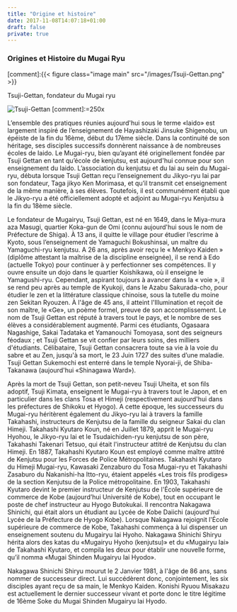 ```yaml
---
title: "Origine et histoire"
date: 2017-11-08T14:07:18+01:00
draft: false
private: true
---
```


### Origines et Histoire du Mugai Ryu

[comment]:{{< figure class="image main" src="/images/Tsuji-Gettan.png" >}}

Tsuji-Gettan, fondateur du Mugai ryu 

![Tsuji-Gettan](/images/Tsuji-Gettan.png )
[comment]:=250x

L’ensemble des pratiques réunies aujourd'hui sous le terme «Iaido» est largement inspiré de l’enseignement de Hayashizaki Jinsuke Shigenobu, un épéiste de la fin du 16ème, début du 17ème siècle. Dans la continuité de son héritage, ses disciples successifs donnèrent naissance à de nombreuses écoles de Iaido. Le Mugai-ryu, bien qu’ayant été originellement fondée par Tsuji Gettan en tant qu’école de kenjutsu, est aujourd'hui connue pour son enseignement du Iaido.
L’association du kenjutsu et du Iai au sein du Mugai-ryu, débuta lorsque Tsuji Gettan reçu l’enseignement du Jikyo-ryu Iai par son fondateur, Taga jikyo Ken Morimasa, et qu’il transmit cet enseignement de la même manière, à ses élèves. Toutefois, il est communément établi que le Jikyo-ryu a été officiellement adopté et adjoint au Mugai-ryu Kenjutsu à la fin du 18ème siècle.
 
Le fondateur de Mugairyu, Tsuji Gettan, est né en 1649, dans le Miya-mura aza Masugi, quartier Koka-gun de Omi (connu aujourd'hui sous le nom de Préfecture de Shiga).
À 13 ans, il quitte le village pour étudier l’escrime à Kyoto, sous l’enseignement de Yamaguchi Bokushinsai, un maître du Yamaguchi-ryu kenjutsu. A 26 ans, après avoir reçu le « Menkyo Kaiden » (diplôme attestant la maîtrise de la discipline enseignée), il se rend à Edo (actuelle Tokyo) pour continuer à y perfectionner ses compétences. Il y ouvre ensuite un dojo dans le quartier Koishikawa, où il enseigne le Yamagushi-ryu. Cependant, aspirant toujours à avancer dans la « voie », il se rend peu après au temple de Kyukoji, dans le Azabu Sakurada-cho, pour étudier le zen et la littérature classique chinoise, sous la tutelle du moine zen Sekitan Ryouzen.
À l'âge de 45 ans, il atteint l'Illumination et reçoit de son maître, le «Ge», un poème formel, preuve de son accomplissement.
Le nom de Tsuji Gettan est réputé à travers tout le pays, et le nombre de ses élèves a considérablement augmenté. Parmi ces étudiants, Ogasaara Nagashige, Sakai Tadataka et Yamanouchi Tomoyasa, sont des seigneurs féodaux ; et Tsuji Gettan se vit confier par leurs soins, des milliers d'étudiants. 
Célibataire, Tsuji Gettan consacrera toute sa vie à la voie du sabre et au Zen, jusqu'à sa mort, le 23 Juin 1727 des suites d’une maladie. Tsuji Gettan Sukemochi est enterré dans le temple Nyorai-ji, de Shiba-Takanawa (aujourd'hui «Shinagawa Ward»).
 
Après la mort de Tsuji Gettan, son petit-neveu Tsuji Uheita, et son fils adoptif, Tsuji Kimata, enseignent le Mugai-ryu à travers tout le Japon, et en particulier dans les clans Tosa et Himeji (respectivement aujourd'hui dans les préfectures de Shikoku et Hyogo). A cette époque, les successeurs du Mugai-ryu héritèrent également du Jikyo-ryu Iai à travers la famille Takahashi, instructeurs de Kenjutsu de la famille du seigneur Sakai du clan Himeji.
Takahashi Kyutaro Koun, né en Juillet 1879, apprit le Mugai-ryu Hyohou, le Jikyo-ryu Iai et le Tsudaichiden-ryu kenjutsu de son père, Takahashi Takenari Tetsuo, qui était l'instructeur attitré de Kenjutsu du clan Himeji. En 1887, Takahashi Kyutaro Koun est employé comme maître attitré de Kenjutsu pour les Forces de Police Métropolitaines. Takahashi Kyutaro du Himeji Mugai-ryu, Kawasaki Zenzaburo du Tosa Mugai-ryu et Takahashi Zasaburo du Nakanishi-ha Itto-ryu, étaient appelés «Les trois fils prodiges» de la section Kenjutsu de la Police métropolitaine. En 1903, Takahashi Kyutaro devint le premier instructeur de Kenjutsu de l'École supérieure de commerce de Kobe (aujourd’hui Université de Kobe), tout en occupant le poste de chef instructeur au Hyogo Butokukai.
Il rencontra Nakagawa Shinichi, qui était alors un étudiant au Lycée de Kobe Daiichi (aujourd'hui Lycée de la Préfecture de Hyogo Kobe). Lorsque Nakagawa rejoignit l'École supérieure de commerce de Kobe, Takahashi commença à lui dispenser un enseignement soutenu du Mugairyu Iai Hyoho.
Nakagawa Shinichi Shiryu hérita alors des katas du «Mugairyu Hyoho (kenjutsu)» et du «Mugairyu Iai» de Takahashi Kyutaro, et compila les deux pour établir une nouvelle forme,  qu’il nomma «Mugai Shinden Mugairyu Iai Hyodo».
 
Nakagawa Shinichi Shiryu mourut le 2 Janvier 1981, à l'âge de 86 ans, sans nommer de successeur direct. Lui succédèrent donc, conjointement, les six disciples ayant reçu de sa main, le Menkyo Kaiden. Konishi Ryuou Misakazu est actuellement le dernier successeur vivant et porte donc le titre légitime de 16ème Soke du Mugai Shinden Mugairyu Iai Hyodo.
